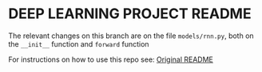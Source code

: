 # DEEP LEARNING PROJECT README
The relevant changes on this branch are on the file `models/rnn.py`, both on the `__init__` function and `forward` function

For instructions on how to use this repo see: 
[Original README](./README.md)
